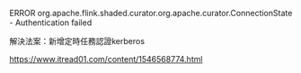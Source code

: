
ERROR org.apache.flink.shaded.curator.org.apache.curator.ConnectionState  - Authentication failed

解決法案：新增定時任務認證kerberos

https://www.itread01.com/content/1546568774.html